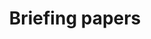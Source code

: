---
title: Briefing papers
longTitle: 'Briefing papers'
tags:
- gccommon
relatedTerm:
- "[[Statements Committees]]"
---